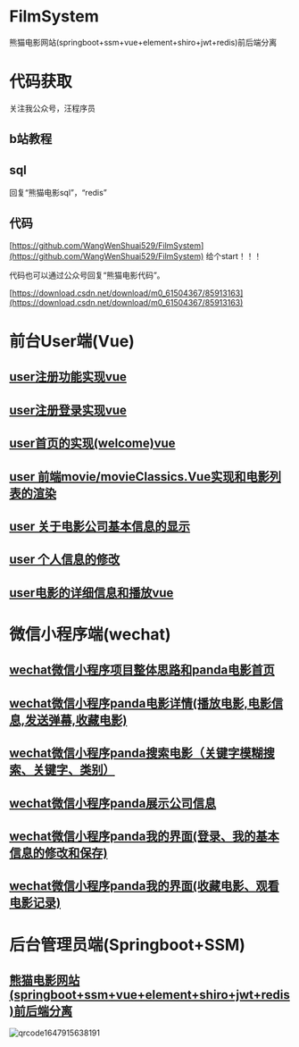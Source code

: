 # FilmSystem
熊猫电影网站(springboot+ssm+vue+element+shiro+jwt+redis)前后端分离


# 代码获取
关注我公众号，汪程序员
## b站教程

## sql
回复“熊猫电影sql”，“redis”
## 代码
[https://github.com/WangWenShuai529/FilmSystem](https://github.com/WangWenShuai529/FilmSystem)
给个start！！！

代码也可以通过公众号回复“熊猫电影代码”。

[https://download.csdn.net/download/m0_61504367/85913163](https://download.csdn.net/download/m0_61504367/85913163)
# 前台User端(Vue)
## [user注册功能实现vue](https://blog.csdn.net/m0_61504367/article/details/125103821)

## [user注册登录实现vue](https://blog.csdn.net/m0_61504367/article/details/125104261)

## [user首页的实现(welcome)vue](https://blog.csdn.net/m0_61504367/article/details/125104716)

## [user 前端movie/movieClassics.Vue实现和电影列表的渲染](https://blog.csdn.net/m0_61504367/article/details/125106381)

## [user 关于电影公司基本信息的显示](https://blog.csdn.net/m0_61504367/article/details/125192134)

## [user 个人信息的修改](https://blog.csdn.net/m0_61504367/article/details/125191927)

## [user电影的详细信息和播放vue](https://blog.csdn.net/m0_61504367/article/details/125106888)
# 微信小程序端(wechat)
## [wechat微信小程序项目整体思路和panda电影首页](https://blog.csdn.net/m0_61504367/article/details/125478799)
## [wechat微信小程序panda电影详情(播放电影,电影信息,发送弹幕,收藏电影)](https://blog.csdn.net/m0_61504367/article/details/125479702)
## [wechat微信小程序panda搜索电影（关键字模糊搜索、关键字、类别）](https://blog.csdn.net/m0_61504367/article/details/125480580)
## [wechat微信小程序panda展示公司信息](https://blog.csdn.net/m0_61504367/article/details/125495168)
## [wechat微信小程序panda我的界面(登录、我的基本信息的修改和保存)](https://blog.csdn.net/m0_61504367/article/details/125534376)

## [wechat微信小程序panda我的界面(收藏电影、观看电影记录)](https://blog.csdn.net/m0_61504367/article/details/125534839)

# 后台管理员端(Springboot+SSM)
## [熊猫电影网站(springboot+ssm+vue+element+shiro+jwt+redis)前后端分离](https://blog.csdn.net/m0_61504367/article/details/123964741)

![qrcode1647915638191](https://user-images.githubusercontent.com/94291160/177333362-a795ce53-540e-4523-90d0-8d817c453f99.jpg)


